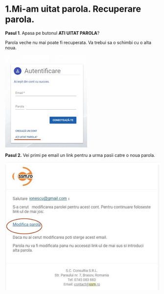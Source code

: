 # 1.Mi-am uitat parola. Recuperare parola.

**Pasul 1**. Apasa pe butonul **ATI UITAT PAROLA**? 

 Parola veche nu mai poate fi recuperata. Va trebui sa o schimbi cu o alta noua.

![](../.gitbook/assets/image%20%2879%29.png)



**Pasul 2.** Vei primi pe email un link pentru a urma pasii catre o noua parola.

![](../.gitbook/assets/image%20%2836%29.png)











